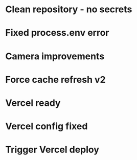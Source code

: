 # Clean repository - no secrets
# Fixed process.env error
# Camera improvements
# Force cache refresh v2
# Vercel ready
# Vercel config fixed
# Trigger Vercel deploy
